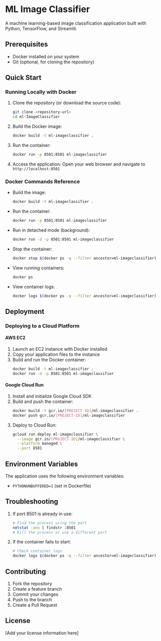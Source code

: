 # ML Image Classifier

A machine learning-based image classification application built with Python, TensorFlow, and Streamlit.

## Prerequisites

- Docker installed on your system
- Git (optional, for cloning the repository)

## Quick Start

### Running Locally with Docker

1. Clone the repository (or download the source code):
   ```bash
   git clone <repository-url>
   cd ml-ImageClassifier
   ```

2. Build the Docker image:
   ```bash
   docker build -t ml-imageclassifier .
   ```

3. Run the container:
   ```bash
   docker run -p 8501:8501 ml-imageclassifier
   ```

4. Access the application:
   Open your web browser and navigate to `http://localhost:8501`

### Docker Commands Reference

- Build the image:
  ```bash
  docker build -t ml-imageclassifier .
  ```

- Run the container:
  ```bash
  docker run -p 8501:8501 ml-imageclassifier
  ```

- Run in detached mode (background):
  ```bash
  docker run -d -p 8501:8501 ml-imageclassifier
  ```

- Stop the container:
  ```bash
  docker stop $(docker ps -q --filter ancestor=ml-imageclassifier)
  ```

- View running containers:
  ```bash
  docker ps
  ```

- View container logs:
  ```bash
  docker logs $(docker ps -q --filter ancestor=ml-imageclassifier)
  ```

## Deployment

### Deploying to a Cloud Platform

#### AWS EC2
1. Launch an EC2 instance with Docker installed
2. Copy your application files to the instance
3. Build and run the Docker container:
   ```bash
   docker build -t ml-imageclassifier .
   docker run -d -p 8501:8501 ml-imageclassifier
   ```

#### Google Cloud Run
1. Install and initialize Google Cloud SDK
2. Build and push the container:
   ```bash
   docker build -t gcr.io/[PROJECT-ID]/ml-imageclassifier .
   docker push gcr.io/[PROJECT-ID]/ml-imageclassifier
   ```
3. Deploy to Cloud Run:
   ```bash
   gcloud run deploy ml-imageclassifier \
     --image gcr.io/[PROJECT-ID]/ml-imageclassifier \
     --platform managed \
     --port 8501
   ```

## Environment Variables

The application uses the following environment variables:
- `PYTHONUNBUFFERED=1` (set in Dockerfile)

## Troubleshooting

1. If port 8501 is already in use:
   ```bash
   # Find the process using the port
   netstat -ano | findstr :8501
   # Kill the process or use a different port
   ```

2. If the container fails to start:
   ```bash
   # Check container logs
   docker logs $(docker ps -q --filter ancestor=ml-imageclassifier)
   ```

## Contributing

1. Fork the repository
2. Create a feature branch
3. Commit your changes
4. Push to the branch
5. Create a Pull Request

## License

[Add your license information here] 